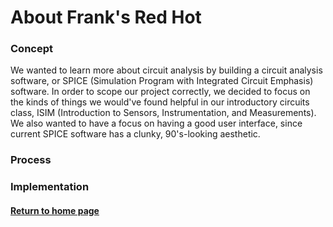 # About Frank's Red Hot

### Concept
We wanted to learn more about circuit analysis by building a circuit analysis software, or SPICE
(Simulation Program with Integrated Circuit Emphasis) software. In order to scope our project 
correctly, we decided to focus on the kinds of things we would've found helpful in our introductory
circuits class, ISIM (Introduction to Sensors, Instrumentation, and Measurements). We also wanted 
to have a focus on having a good user interface, since current SPICE software has a clunky, 
90's-looking aesthetic.

### Process

### Implementation

#### [Return to home page](index.md)
